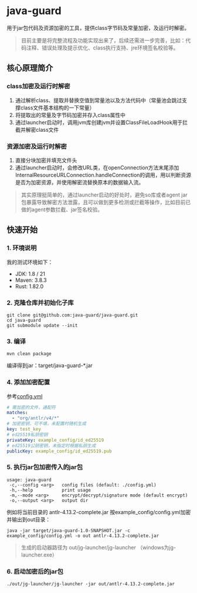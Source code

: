 # java-guard

用于jar包代码及资源加密的工具，提供class字节码及常量加密，及运行时解密。

> 目前主要是将完整流程及功能实现出来了，后续还需进一步完善，比如：代码注释、错误处理及提示优化、class执行支持、jre环境签名校验等。
> 

## 核心原理简介
### class加密及运行时解密
1. 通过解析class、提取并替换空值到常量池以及方法代码中（常量池会跳过支撑class文件基本结构的一下常量）
2. 将提取出的常量及字节码加密并存入class属性中
3. 通过launcher启动时，调用jvm库创建jvm并设置ClassFileLoadHook用于拦截并解密class文件

### 资源加密及运行时解密
1. 直接分块加密并填充文件头
2. 通过launcher启动时，会修改URL类，在openConnection方法末尾添加InternalResourceURLConnection.handleConnection的调用，用以判断资源是否为加密资源，并使用解密流替换原本的数据输入流。

> 其实原理挺简单的，通过launcher启动的好处时，避免so库或者agent jar包暴露导致解密方法泄露，且可以做到更多检测或拦截等操作，比如目前已做的agent参数拦截、jar签名校验。
> 

## 快速开始
### 1. 环境说明
我的测试环境如下：
* JDK: 1.8 / 21
* Maven: 3.8.3
* Rust: 1.82.0
### 2. 克隆仓库并初始化子库
```shell
git clone git@github.com:java-guard/java-guard.git
cd java-guard
git submodule update --init
```
### 3. 编译
```shell
mvn clean package
```
编译得到jar：target/java-guard-*.jar

### 4. 添加加密配置
参考[config.yml](example_config%2Fconfig.yml)
```yaml
# 需加密的文件，通配符
matches:
  - "org/antlr/v4/*"
# 加密密钥，可不填，未配置时随机生成
key: test_key
# ed25519私钥密钥
privateKey: example_config/id_ed25519
# ed25519公钥密钥，未指定时根据私钥生成
publicKey: example_config/id_ed25519.pub
```

### 5. 执行jar包加密传入的jar包
```shell
usage: java-guard
 -c,--config <arg>   config files (default: ./config.yml)
 -h,--help           print usage
 -m,--mode <arg>     encrypt/decrypt/signature mode (default encrypt)
 -o,--output <arg>   output dir
```
例如将当前目录的 antlr-4.13.2-complete.jar 按example_config/config.yml加密并输出到out目录：
```shell
java -jar target/java-guard-1.0-SNAPSHOT.jar -c example_config/config.yml -o out antlr-4.13.2-complete.jar
```
> 生成的启动器路径为 out/jg-launcher/jg-launcher （windows为jg-launcher.exe）
> 

### 6. 启动加密后的jar包
```shell
./out/jg-launcher/jg-launcher -jar out/antlr-4.13.2-complete.jar
```


